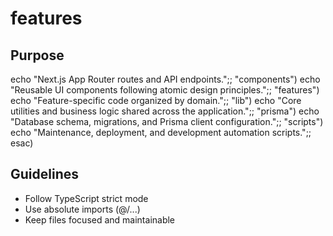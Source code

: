# features

## Purpose
 echo "Next.js App Router routes and API endpoints.";;
    "components") echo "Reusable UI components following atomic design principles.";;
    "features") echo "Feature-specific code organized by domain.";;
    "lib") echo "Core utilities and business logic shared across the application.";;
    "prisma") echo "Database schema, migrations, and Prisma client configuration.";;
    "scripts") echo "Maintenance, deployment, and development automation scripts.";;
esac)

## Guidelines
- Follow TypeScript strict mode
- Use absolute imports (@/...)
- Keep files focused and maintainable
